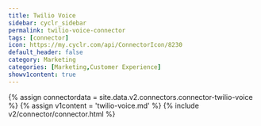 ```yaml
---
title: Twilio Voice
sidebar: cyclr_sidebar
permalink: twilio-voice-connector
tags: [connector]
icon: https://my.cyclr.com/api/ConnectorIcon/8230
default_header: false
category: Marketing
categories: [Marketing,Customer Experience]
showv1content: true
---
```

{% assign connectordata = site.data.v2.connectors.connector-twilio-voice %}
{% assign v1content = 'twilio-voice.md' %}
{% include v2/connector/connector.html %}	